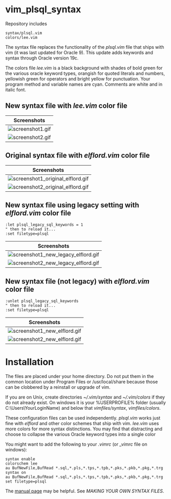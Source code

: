 # vim_plsql_syntax

Repository includes

    syntax/plsql.vim
    colors/lee.vim

The syntax file replaces the functionality of the *plsql.vim* file that ships with vim (it was last updated
for Oracle 9). This update adds keywords and syntax through Oracle version 19c.

The colors file *lee.vim* is a black background with shades of bold green for the various oracle keyword types, orangish
for quoted literals and numbers, yellowish green for operators and bright yellow for punctuation. Your program method
and variable names are cyan. Comments are white and in italic font.

## New syntax file with *lee.vim* color file

| Screenshots |
|:--:|
| ![screenshot1.gif](images/screenshot1.gif) |
| ![screenshot2.gif](images/screenshot2.gif) |

## Original syntax file with *elflord.vim* color file

| Screenshots |
|:--:|
| ![screenshot1_original_elflord.gif](images/screenshot1_original_elflord.gif) |
| ![screenshot2_original_elflord.gif](images/screenshot2_original_elflord.gif) |

## New syntax file using legacy setting with *elflord.vim* color file

```vim
:let plsql_legacy_sql_keywords = 1
" then to reload it...
:set filetype=plsql
```

| Screenshots |
|:--:|
| ![screenshot1_new_legacy_elflord.gif](images/screenshot1_new_legacy_elflord.gif) |
| ![screenshot2_new_legacy_elflord.gif](images/screenshot2_new_legacy_elflord.gif) |

## New syntax file (not legacy) with *elflord.vim* color file

```vim
:unlet plsql_legacy_sql_keywords 
" then to reload it...
:set filetype=plsql
```
| Screenshots |
|:--:|
| ![screenshot1_new_elflord.gif](images/screenshot1_new_elflord.gif) |
| ![screenshot2_new_elflord.gif](images/screenshot2_new_elflord.gif) |


# Installation

The files are placed under your home directory. Do not put them in the common location under Program Files or /usr/local/share
because those can be clobbered by a reinstall or upgrade of vim.

If you are on Unix, create directories *~/.vim/syntax* and *~/.vim/colors* if they do not already exist. On windows it is your
%USERPROFILE% folder (usually C:\Users\YourLoginName) and below that *vimfiles/syntax*, *vimfiles/colors*.

These configuration files can be used independently. *plsql.vim* works just fine with *elflord* and other
color schemes that ship with vim. *lee.vim* uses more colors for more syntax distinctions. You may find that distracting
and choose to collapse the various Oracle keyword types into a single color

You might want to add the following to your *.vimrc* (or *_vimrc* file on windows):

```vim
syntax enable
colorschem lee
au BufNewFile,BufRead *.sql,*.pls,*.tps,*.tpb,*.pks,*.pkb,*.pkg,*.trg syntax on
au BufNewFile,BufRead *.sql,*.pls,*.tps,*.tpb,*.pks,*.pkb,*.pkg,*.trg set filetype=plsql
```

The [manual page](https://vimhelp.org/syntax.txt.html#%3Asyn-files) may be helpful. See
*MAKING YOUR OWN SYNTAX FILES*.

